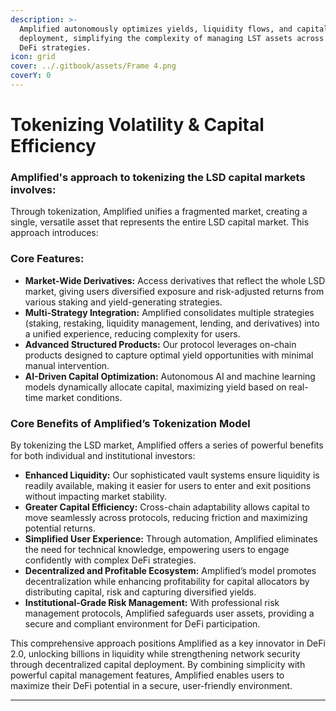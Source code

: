 ```yaml
---
description: >-
  Amplified autonomously optimizes yields, liquidity flows, and capital
  deployment, simplifying the complexity of managing LST assets across multiple
  DeFi strategies.
icon: grid
cover: ../.gitbook/assets/Frame 4.png
coverY: 0
---
```


# Tokenizing Volatility & Capital Efficiency

### Amplified's approach to tokenizing the LSD capital markets involves:

Through tokenization, Amplified unifies a fragmented market, creating a single, versatile asset that represents the entire LSD capital market. This approach introduces:

### **Core Features:**

* **Market-Wide Derivatives:** Access derivatives that reflect the whole LSD market, giving users diversified exposure and risk-adjusted returns from various staking and yield-generating strategies.
* **Multi-Strategy Integration:** Amplified consolidates multiple strategies (staking, restaking, liquidity management, lending, and derivatives) into a unified experience, reducing complexity for users.
* **Advanced Structured Products:** Our protocol leverages on-chain products designed to capture optimal yield opportunities with minimal manual intervention.
* **AI-Driven Capital Optimization:** Autonomous AI and machine learning models dynamically allocate capital, maximizing yield based on real-time market conditions.

### **Core Benefits of Amplified’s Tokenization Model**

By tokenizing the LSD market, Amplified offers a series of powerful benefits for both individual and institutional investors:

* **Enhanced Liquidity:** Our sophisticated vault systems ensure liquidity is readily available, making it easier for users to enter and exit positions without impacting market stability.
* **Greater Capital Efficiency:** Cross-chain adaptability allows capital to move seamlessly across protocols, reducing friction and maximizing potential returns.
* **Simplified User Experience:** Through automation, Amplified eliminates the need for technical knowledge, empowering users to engage confidently with complex DeFi strategies.
* **Decentralized and Profitable Ecosystem:** Amplified’s model promotes decentralization while enhancing profitability for capital allocators by distributing capital, risk and capturing diversified yields.
* **Institutional-Grade Risk Management:** With professional risk management protocols, Amplified safeguards user assets, providing a secure and compliant environment for DeFi participation.

This comprehensive approach positions Amplified as a key innovator in DeFi 2.0, unlocking billions in liquidity while strengthening network security through decentralized capital deployment. By combining simplicity with powerful capital management features, Amplified enables users to maximize their DeFi potential in a secure, user-friendly environment.

***
